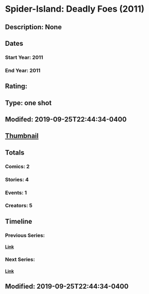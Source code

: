 # Spider-Island: Deadly Foes (2011)
## Description: None
## Dates
### Start Year: 2011
### End Year: 2011
## Rating: 
## Type: one shot
## Modifed: 2019-09-25T22:44:34-0400
## [Thumbnail](http://i.annihil.us/u/prod/marvel/i/mg/b/40/image_not_available.jpg)
## Totals
### Comics: 2
### Stories: 4
### Events: 1
### Creators: 5
## Timeline
### Previous Series: 
#### [Link]()
### Next Series: 
#### [Link]()
## Modified: 2019-09-25T22:44:34-0400